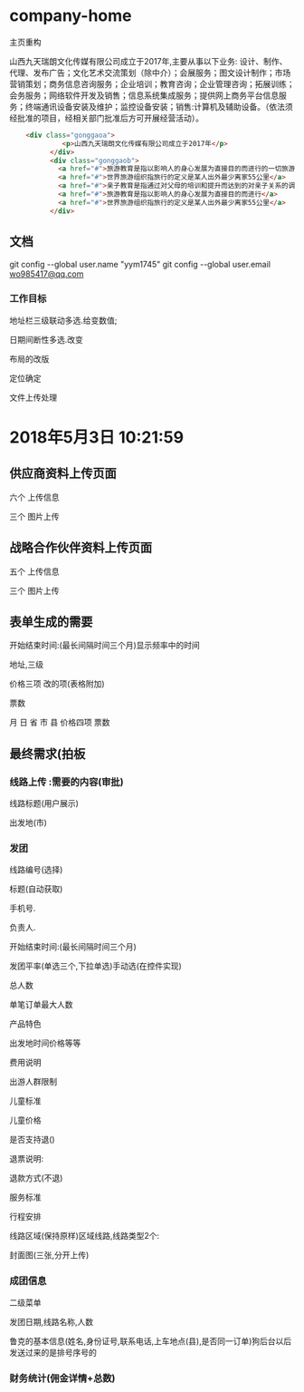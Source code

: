 ﻿# company-home

主页重构

山西九天瑞朗文化传媒有限公司成立于2017年,主要从事以下业务:
设计、制作、代理、发布广告；文化艺术交流策划（除中介）；会展服务；图文设计制作；市场营销策划；商务信息咨询服务；企业培训；教育咨询；企业管理咨询；拓展训练；会务服务；网络软件开发及销售；信息系统集成服务；提供网上商务平台信息服务；终端通讯设备安装及维护；监控设备安装；销售:计算机及辅助设备。（依法须经批准的项目，经相关部门批准后方可开展经营活动）。

``` html
    <div class="gonggaoa">
             <p>山西九天瑞朗文化传媒有限公司成立于2017年</p>
          </div>
          <div class="gonggaob">
            <a href="#">旅游教育是指以影响人的身心发展为直接目的而进行的一切旅游教育活动</a>
            <a href="#">世界旅游组织指旅行的定义是某人出外最少离家55公里</a>
            <a href="#">亲子教育是指通过对父母的培训和提升而达到的对亲子关系的调适</a>
            <a href="#">旅游教育是指以影响人的身心发展为直接目的而进行</a>
            <a href="#">世界旅游组织指旅行的定义是某人出外最少离家55公里</a>
          </div>
```

## 文档

git config --global user.name "yym1745"
git config --global user.email wo985417@qq.com

### 工作目标

  地址栏三级联动多选.给变数值;

  日期间断性多选.改变

  布局的改版

  定位确定

  文件上传处理

# 2018年5月3日 10:21:59

## 供应商资料上传页面

 六个 上传信息

三个 图片上传

## 战略合作伙伴资料上传页面

五个 上传信息

 三个 图片上传

## 表单生成的需要

开始结束时间:(最长间隔时间三个月)显示频率中的时间

地址,三级

价格三项 改的项(表格附加)

票数

月 日  省  市 县  价格四项  票数

## 最终需求(拍板

### 线路上传 :需要的内容(审批)

线路标题(用户展示)

出发地(市)

### 发团

线路编号(选择)

标题(自动获取)

手机号.

负责人.

开始结束时间:(最长间隔时间三个月)

发团平率(单选三个,下拉单选)手动选(在控件实现)

总人数

单笔订单最大人数

产品特色

出发地时间价格等等

费用说明

出游人群限制

儿童标准

儿童价格

是否支持退()

退票说明:

退款方式(不退)

服务标准

行程安排

线路区域(保持原样)区域线路,线路类型2个:

封面图(三张,分开上传)

### 成团信息

二级菜单

发团日期,线路名称,人数

鲁克的基本信息(姓名,身份证号,联系电话,上车地点(县),是否同一订单)狗后台以后发送过来的是排号序号的

### 财务统计(佣金详情+总数)